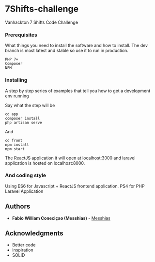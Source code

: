 # 7Shifts-challenge

Vanhackton 7 Shifts Code Challenge


### Prerequisites

What things you need to install the software and how to install. The dev branch is most latest and stable so use it to run in production.

```
PHP 7+
Composer
NPM
```

### Installing

A step by step series of examples that tell you how to get a development env running

Say what the step will be

```
cd app
composer install
php artisan serve
```

And

```
cd front
npm install
npm start
```

The ReactJS application it will open at localhost:3000 and laravel application is hosted on localhost:8000.

### And coding style

Using ES6 for Javascript + ReactJS frontend application.
PS4 for PHP Laravel Application
## Authors

* **Fabio William Coneciçao (Messhias)** - [Messhias](https://github.com/messhias)

## Acknowledgments

* Better code
* Inspiration
* SOLID

